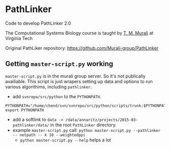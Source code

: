 # PathLinker

Code to develop PathLinker 2.0

The Computational Systems Biology course is taught by [T. M. Murali](http://bioinformatics.cs.vt.edu/~murali/)
at Virginia Tech

Original PathLiker repository: https://github.com/Murali-group/PathLinker

## Getting `master-script.py` working
`master-script.py` is in the murali group server.
So it's not publically availiable.
This script is just wrapers setting up data and options to run various algorithims, including `pathlinker`.

- add `svnrepo/src/python` to the `PYTHONPATH`.
```
PYTHONPATH="/home/chend/svn/svnrepo/src/python/scripts/trunk:$PYTHONPATH"
export PYTHONPATH
```
- add a softlink to `data -> /data/annaritz/projects/2015-03-pathlinker/data/` in the root `PathLinker` directory.
- example `master-script.py` call: `python master-script.py --pathlinker -- netpath -- k 10 --weightedppi`
  - `python master-script.py --help` helps a lot
